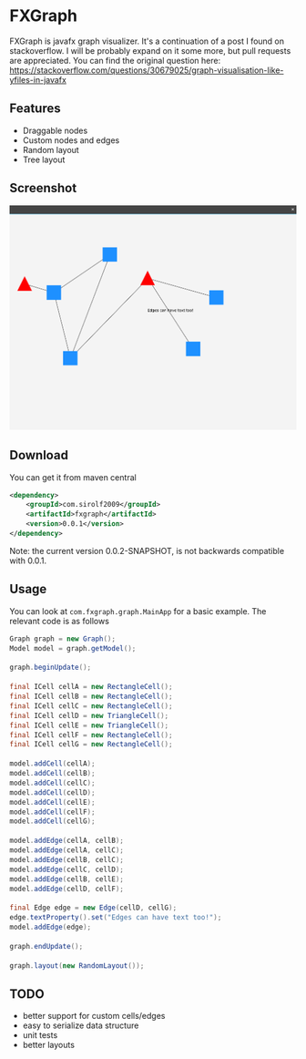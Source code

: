 # FXGraph

FXGraph is javafx graph visualizer. It's a continuation of a post I found on stackoverflow. I will be probably expand on it some more, but pull requests are appreciated.
You can find the original question here: https://stackoverflow.com/questions/30679025/graph-visualisation-like-yfiles-in-javafx

## Features
 - Draggable nodes
 - Custom nodes and edges
 - Random layout
 - Tree layout

## Screenshot
![Screenshot](screenshot.png)

## Download
You can get it from maven central
```xml
<dependency>
	<groupId>com.sirolf2009</groupId>
	<artifactId>fxgraph</artifactId>
	<version>0.0.1</version>
</dependency>
``` 
Note: the current version 0.0.2-SNAPSHOT, is not backwards compatible with 0.0.1.

## Usage
You can look at ```com.fxgraph.graph.MainApp``` for a basic example. The relevant code is as follows
```java
Graph graph = new Graph();
Model model = graph.getModel();

graph.beginUpdate();

final ICell cellA = new RectangleCell();
final ICell cellB = new RectangleCell();
final ICell cellC = new RectangleCell();
final ICell cellD = new TriangleCell();
final ICell cellE = new TriangleCell();
final ICell cellF = new RectangleCell();
final ICell cellG = new RectangleCell();

model.addCell(cellA);
model.addCell(cellB);
model.addCell(cellC);
model.addCell(cellD);
model.addCell(cellE);
model.addCell(cellF);
model.addCell(cellG);

model.addEdge(cellA, cellB);
model.addEdge(cellA, cellC);
model.addEdge(cellB, cellC);
model.addEdge(cellC, cellD);
model.addEdge(cellB, cellE);
model.addEdge(cellD, cellF);

final Edge edge = new Edge(cellD, cellG);
edge.textProperty().set("Edges can have text too!");
model.addEdge(edge);

graph.endUpdate();

graph.layout(new RandomLayout());
``` 

## TODO
 - better support for custom cells/edges
 - easy to serialize data structure
 - unit tests
 - better layouts